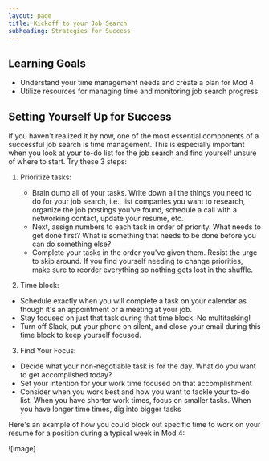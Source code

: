 ```yaml
---
layout: page
title: Kickoff to your Job Search
subheading: Strategies for Success
---
```


## Learning Goals
* Understand your time management needs and create a plan for Mod 4
* Utilize resources for managing time and monitoring job search progress

## Setting Yourself Up for Success
If you haven't realized it by now, one of the most essential components of a successful job search is time management. This is especially important when you look at your to-do list for the job search and find yourself unsure of where to start. Try these 3 steps:

1. Prioritize tasks:

   * Brain dump all of your tasks. Write down all the things you need to do for your job search, i.e., list companies you want to research, organize the job postings you've found, schedule a call with a networking contact, update your resume, etc.
   * Next, assign numbers to each task in order of priority. What needs to get done first? What is something that needs to be done before you can do something else?
   * Complete your tasks in the order you've given them. Resist the urge to skip around. If you find yourself needing to change priorities, make sure to reorder everything so nothing gets lost in the shuffle. 

2. Time block:

  * Schedule exactly when you will complete a task on your calendar as though it's an appointment or a meeting at your job.
  * Stay focused on just that task during that time block. No multitasking!
  * Turn off Slack, put your phone on silent, and close your email during this time block to keep yourself focused.

3. Find Your Focus:

  * Decide what your non-negotiable task is for the day. What do you want to get accomplished today?
  * Set your intention for your work time focused on that accomplishment
  * Consider when you work best and how you want to tackle your to-do list. When you have shorter work times, focus on smaller tasks. When you have longer time times, dig into bigger tasks

Here's an example of how you could block out specific time to work on your resume for a position during a typical week in Mod 4:

![image]


